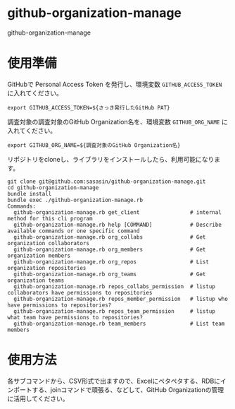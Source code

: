 # github-organization-manage
github-organization-manage

# 使用準備

GitHubで Personal Access Token を発行し、環境変数 `GITHUB_ACCESS_TOKEN` に入れてください。

```
export GITHUB_ACCESS_TOKEN=${さっき発行したGitHub PAT}
```

調査対象の調査対象のGitHub Organization名を、環境変数 `GITHUB_ORG_NAME` に入れてください。

```
export GITHUB_ORG_NAME=${調査対象のGitHub Organization名}
```

リポジトリをcloneし、ライブラリをインストールしたら、利用可能になります。

```
git clone git@github.com:sasasin/github-organization-manage.git
cd github-organization-manage
bundle install
bundle exec ./github-organization-manage.rb
Commands:
  github-organization-manage.rb get_client                # internal method for this cli program
  github-organization-manage.rb help [COMMAND]            # Describe available commands or one specific command
  github-organization-manage.rb org_collabs               # Get organization collaborators
  github-organization-manage.rb org_members               # Get organization members
  github-organization-manage.rb org_repos                 # List organization repositories
  github-organization-manage.rb org_teams                 # Get organization teams
  github-organization-manage.rb repos_collabs_permission  # listup collaborators have permissions to repositories
  github-organization-manage.rb repos_member_permission   # listup who have permissions to repositories?
  github-organization-manage.rb repos_team_permission     # listup what team have permissions to repositories?
  github-organization-manage.rb team_members              # List team members
```

# 使用方法

各サブコマンドから、CSV形式で出ますので、Excelにペタペタする、RDBにインポートする、joinコマンドで頑張る、などして、GitHub Organizationの管理に活用してください。
